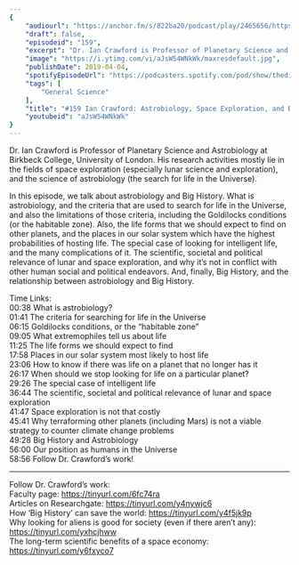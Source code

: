 ```yaml
---
{
	"audiourl": "https://anchor.fm/s/822ba20/podcast/play/2465656/https%3A%2F%2Fd3ctxlq1ktw2nl.cloudfront.net%2Fproduction%2F2019-1-23%2F10379985-44100-2-524bc9e26906d.m4a",
	"draft": false,
	"episodeid": "159",
	"excerpt": "Dr. Ian Crawford is Professor of Planetary Science and Astrobiology at Birkbeck College, University of London. His research activities mostly lie in the fields of space exploration (especially lunar science and exploration), and the science of astrobiology (the search for life in the Universe).",
	"image": "https://i.ytimg.com/vi/aJsW54WNkWk/maxresdefault.jpg",
	"publishDate": 2019-04-04,
	"spotifyEpisodeUrl": "https://podcasters.spotify.com/pod/show/thedissenter/episodes/159-Ian-Crawford-Astrobiology--Space-Exploration--and-Big-History-e39odo",
	"tags": [
		"General Science"
	],
	"title": "#159 Ian Crawford: Astrobiology, Space Exploration, and Big History",
	"youtubeid": "aJsW54WNkWk"
}
---
```

Dr. Ian Crawford is Professor of Planetary Science and Astrobiology at Birkbeck College, University of London. His research activities mostly lie in the fields of space exploration (especially lunar science and exploration), and the science of astrobiology (the search for life in the Universe).

In this episode, we talk about astrobiology and Big History. What is astrobiology, and the criteria that are used to search for life in the Universe, and also the limitations of those criteria, including the Goldilocks conditions (or the habitable zone). Also, the life forms that we should expect to find on other planets, and the places in our solar system which have the highest probabilities of hosting life. The special case of looking for intelligent life, and the many complications of it. The scientific, societal and political relevance of lunar and space exploration, and why it’s not in conflict with other human social and political endeavors. And, finally, Big History, and the relationship between astrobiology and Big History.

Time Links:  
<time>00:38</time> What is astrobiology?  
<time>01:41</time> The criteria for searching for life in the Universe                              
<time>06:15</time> Goldilocks conditions, or the “habitable zone”       
<time>09:05</time> What extremophiles tell us about life                 
<time>11:25</time> The life forms we should expect to find              
<time>17:58</time> Places in our solar system most likely to host life                   
<time>23:06</time> How to know if there was life on a planet that no longer has it             
<time>26:17</time> When should we stop looking for life on a particular planet?     
<time>29:26</time> The special case of intelligent life    
<time>36:44</time> The scientific, societal and political relevance of lunar and space exploration    
<time>41:47</time> Space exploration is not that costly  
<time>45:41</time> Why terraforming other planets (including Mars) is not a viable strategy to counter climate change problems  
<time>49:28</time> Big History and Astrobiology  
<time>56:00</time> Our position as humans in the Universe  
<time>58:56</time> Follow Dr. Crawford’s work!      

---

Follow Dr. Crawford’s work:  
Faculty page: https://tinyurl.com/6fc74ra  
Articles on Researchgate: https://tinyurl.com/y4nywjc6  
How ‘Big History’ can save the world: https://tinyurl.com/y4f5jk9p  
Why looking for aliens is good for society (even if there aren’t any): https://tinyurl.com/yxhcjhww  
The long-term scientific benefits of a space economy: https://tinyurl.com/y6fxyco7
